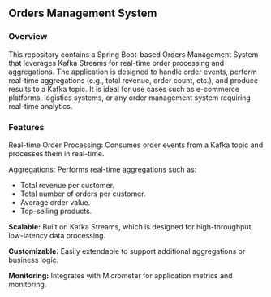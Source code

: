 ## Orders Management System
### Overview
This repository contains a Spring Boot-based Orders Management System that leverages Kafka Streams for real-time order processing and aggregations. The application is designed to handle order events, perform real-time aggregations (e.g., total revenue, order count, etc.), and produce results to a Kafka topic. It is ideal for use cases such as e-commerce platforms, logistics systems, or any order management system requiring real-time analytics.

### Features
Real-time Order Processing: Consumes order events from a Kafka topic and processes them in real-time.

Aggregations: Performs real-time aggregations such as:
- Total revenue per customer.
- Total number of orders per customer.
- Average order value.
- Top-selling products.

**Scalable:** Built on Kafka Streams, which is designed for high-throughput, low-latency data processing.

**Customizable:** Easily extendable to support additional aggregations or business logic.

**Monitoring:** Integrates with Micrometer for application metrics and monitoring.
